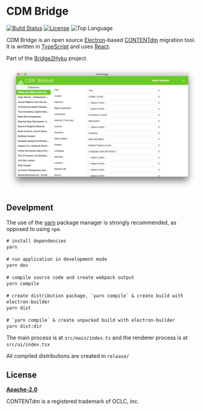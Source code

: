 # CDM Bridge

[![Build Status](https://travis-ci.org/Bridge2Hyku/cdm-bridge.svg?branch=master)](https://travis-ci.org/Bridge2Hyku/cdm-bridge)
[![License](https://img.shields.io/badge/License-Apache%202.0-blue.svg)](https://raw.githubusercontent.com/Bridge2Hyku/cdm-bridge/master/LICENSE)
![Top Language](https://img.shields.io/github/languages/top/Bridge2Hyku/cdm-bridge.svg?style=flate&colorB=green)


CDM Bridge is an open source [Electron](https://electronjs.org/)-based [CONTENTdm](https://www.oclc.org/en/contentdm.html) migration tool. It is written in [TypeScript](https://www.typescriptlang.org/) and uses [React](https://reactjs.org/).

Part of the [Bridge2Hyku](https://bridge2hyku.github.io/) project.

![CDM Bridge screenshot - Mac](docs/assets/screenshot.png)

## Develpment

The use of the [yarn](https://yarnpkg.com/) package manager is strongly recommended, as opposed to using `npm`.

```
# install dependencies
yarn

# run application in development mode
yarn dev

# compile source code and create webpack output
yarn compile

# create distribution package, `yarn compile` & create build with electron-builder
yarn dist

# `yarn compile` & create unpacked build with electron-builder
yarn dist:dir
```

The main process is at `src/main/index.ts` and the renderer process is at `src/ui/index.tsx`

All compiled distributions are created in `release/`

## License

**[Apache-2.0](LICENSE)**

CONTENTdm is a registered trademark of OCLC, inc.